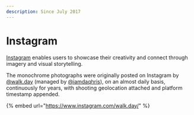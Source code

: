 ```yaml
---
description: Since July 2017
---
```


# Instagram

[Instagram](https://instagram.com/) enables users to showcase their creativity and connect through imagery and visual storytelling.&#x20;

The monochrome photographs were originally posted on Instagram by [@walk.day](https://www.instagram.com/walk.day/) (managed by [@iamdaqhris](https://www.instagram.com/iamdaqhris/)), on an almost daily basis, continuously for years, with shooting geolocation attached and platform timestamp appended.

{% embed url="https://www.instagram.com/walk.day/" %}
